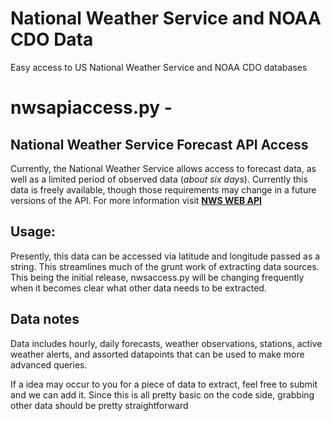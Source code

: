 # National Weather Service and NOAA CDO Data 
Easy access to US National Weather Service and  NOAA CDO databases

# nwsapiaccess.py - 
## National Weather Service Forecast API Access
Currently, the National Weather Service allows access to forecast data, as well as a limited period of observed data (*about six days*). Currently this data is freely available, though those requirements may change in a future versions of the API. For more information visit [**NWS WEB API**](https://www.weather.gov/documentation/services-web-api)

## Usage:
Presently, this data can be accessed via latitude and longitude passed as a string. This streamlines much of the grunt work of extracting data sources. This being the initial release, nwsaccess.py will be changing frequently when it becomes clear what other data needs to be extracted.

## Data notes
Data includes hourly, daily forecasts, weather observations, stations, active weather alerts, and assorted datapoints that can be used to make more advanced queries. 

If a idea may occur to you for a piece of data to extract, feel free to submit and we can add it. Since this is all pretty basic on the code side, grabbing other data should be pretty straightforward
